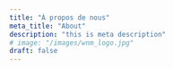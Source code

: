 ```yaml
---
title: "À propos de nous"
meta_title: "About"
description: "this is meta description"
# image: "/images/wnm_logo.jpg"
draft: false
---
```



